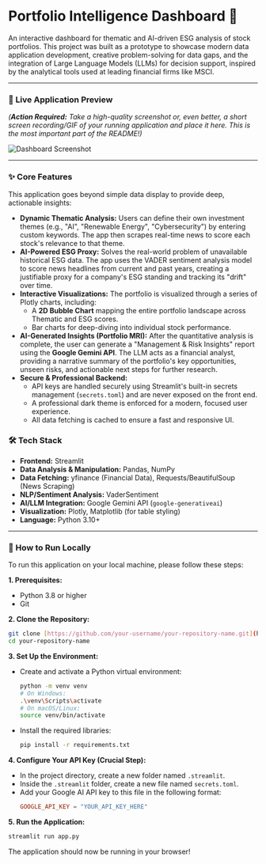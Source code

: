 # Portfolio Intelligence Dashboard 🔬

An interactive dashboard for thematic and AI-driven ESG analysis of stock portfolios. This project was built as a prototype to showcase modern data application development, creative problem-solving for data gaps, and the integration of Large Language Models (LLMs) for decision support, inspired by the analytical tools used at leading financial firms like MSCI.

---

### 🔮 Live Application Preview

*(**Action Required:** Take a high-quality screenshot or, even better, a short screen recording/GIF of your running application and place it here. This is the most important part of the README!)*

![Dashboard Screenshot](URL_TO_YOUR_SCREENSHOT_OR_GIF_HERE)

---

### ✨ Core Features

This application goes beyond simple data display to provide deep, actionable insights:

* **Dynamic Thematic Analysis:** Users can define their own investment themes (e.g., "AI", "Renewable Energy", "Cybersecurity") by entering custom keywords. The app then scrapes real-time news to score each stock's relevance to that theme.
* **AI-Powered ESG Proxy:** Solves the real-world problem of unavailable historical ESG data. The app uses the VADER sentiment analysis model to score news headlines from current and past years, creating a justifiable proxy for a company's ESG standing and tracking its "drift" over time.
* **Interactive Visualizations:** The portfolio is visualized through a series of Plotly charts, including:
    * A **2D Bubble Chart** mapping the entire portfolio landscape across Thematic and ESG scores.
    * Bar charts for deep-diving into individual stock performance.
* **AI-Generated Insights (Portfolio MRI):** After the quantitative analysis is complete, the user can generate a "Management & Risk Insights" report using the **Google Gemini API**. The LLM acts as a financial analyst, providing a narrative summary of the portfolio's key opportunities, unseen risks, and actionable next steps for further research.
* **Secure & Professional Backend:**
    * API keys are handled securely using Streamlit's built-in secrets management (`secrets.toml`) and are never exposed on the front end.
    * A professional dark theme is enforced for a modern, focused user experience.
    * All data fetching is cached to ensure a fast and responsive UI.

### 🛠️ Tech Stack

* **Frontend:** Streamlit
* **Data Analysis & Manipulation:** Pandas, NumPy
* **Data Fetching:** yfinance (Financial Data), Requests/BeautifulSoup (News Scraping)
* **NLP/Sentiment Analysis:** VaderSentiment
* **AI/LLM Integration:** Google Gemini API (`google-generativeai`)
* **Visualization:** Plotly, Matplotlib (for table styling)
* **Language:** Python 3.10+

---

### 🚀 How to Run Locally

To run this application on your local machine, please follow these steps:

**1. Prerequisites:**
* Python 3.8 or higher
* Git

**2. Clone the Repository:**
```bash
git clone [https://github.com/your-username/your-repository-name.git](https://github.com/your-username/your-repository-name.git)
cd your-repository-name
```

**3. Set Up the Environment:**
* Create and activate a Python virtual environment:
    ```bash
    python -m venv venv
    # On Windows:
    .\venv\Scripts\activate
    # On macOS/Linux:
    source venv/bin/activate
    ```
* Install the required libraries:
    ```bash
    pip install -r requirements.txt
    ```

**4. Configure Your API Key (Crucial Step):**
* In the project directory, create a new folder named `.streamlit`.
* Inside the `.streamlit` folder, create a new file named `secrets.toml`.
* Add your Google AI API key to this file in the following format:
    ```toml
    GOOGLE_API_KEY = "YOUR_API_KEY_HERE"
    ```

**5. Run the Application:**
```bash
streamlit run app.py
```
The application should now be running in your browser!
